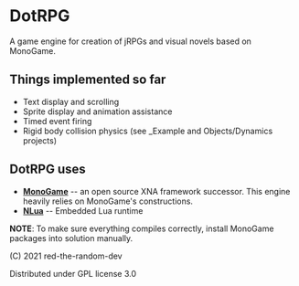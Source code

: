 # DotRPG
A game engine for creation of jRPGs and visual novels based on MonoGame.

## Things implemented so far
+ Text display and scrolling
+ Sprite display and animation assistance
+ Timed event firing
+ Rigid body collision physics (see \_Example and Objects/Dynamics projects)

## DotRPG uses
+ [**MonoGame**](https://github.com/MonoGame/MonoGame) -- an open source XNA framework successor. This engine heavily relies on MonoGame's constructions.
+ [**NLua**](https://github.com/NLua/NLua) -- Embedded Lua runtime 

**NOTE**: To make sure everything compiles correctly, install MonoGame packages into solution manually.

(C) 2021 red-the-random-dev

Distributed under GPL license 3.0
